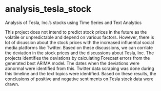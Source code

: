 # analysis_tesla_stock
Analysis of Tesla, Inc.’s stocks using Time Series and Text Analytics

This project does not intend to predict stock prices in the future as the volatile or unpredictable and depend on various factors. 
However, there is lot of disussion about the stock prices with the increased influential social media platforms like Twitter.
Based on these discussions, we can corrlate the deviation in the stock prices and the discussions about Tesla, Inc.
The projects identifies the deviations by calculating Forecast errors from the generated best ARIMA model. The dates when the deviations were abnormal were identified from this. 
Twitter data scraping was done during this timeline and the text topics were identified. 
Based on these results, the conclusions of positive and negative sentiments on Tesla stock data were drawn.
